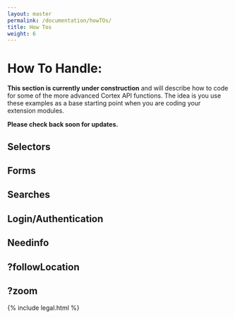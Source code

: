 ```yaml
---
layout: master
permalink: /documentation/howTOs/
title: How Tos
weight: 6
---
```

How To Handle:
====================
**This section is currently under construction** and will describe how to code for some of the more advanced Cortex API functions.
The idea is you use these examples as a base starting point when you are coding your extension modules.

**Please check back soon for updates.**

Selectors
---------------------

Forms
---------------------

Searches
---------------------

Login/Authentication
---------------------

Needinfo
---------------------

?followLocation
---------------------

?zoom
---------------------

{% include legal.html %}
